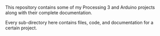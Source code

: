 This repository contains some of my Processing 3 and Arduino projects along with their complete documentation.

Every sub-directory here contains files, code, and documentation for a certain project.
